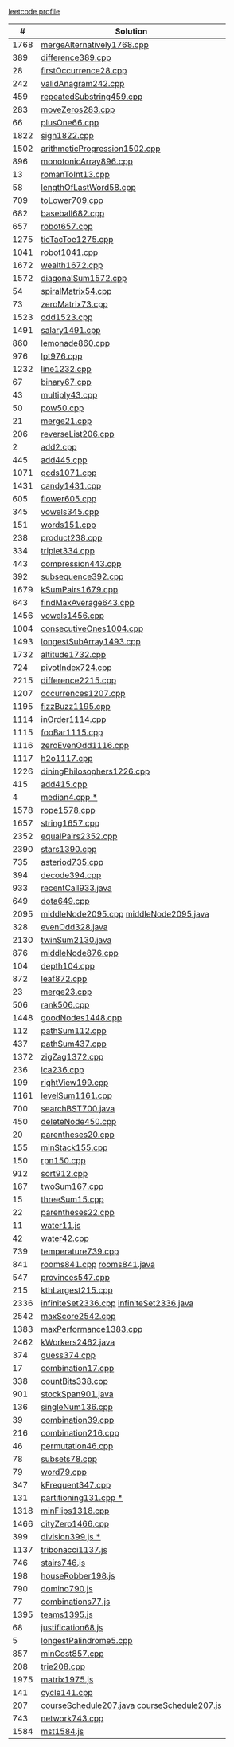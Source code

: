 [leetcode profile](https://leetcode.com/u/khufu1/)

| #    | Solution                                                                                      |
| ---- | --------------------------------------------------------------------------------------------- |
| 1768 | [mergeAlternatively1768.cpp](mergeAlternatively1768.cpp)                                      |
| 389  | [difference389.cpp](difference389.cpp)                                                        |
| 28   | [firstOccurrence28.cpp](firstOccurrence28.cpp)                                                |
| 242  | [validAnagram242.cpp](validAnagram242.cpp)                                                    |
| 459  | [repeatedSubstring459.cpp](repeatedSubstring459.cpp)                                          |
| 283  | [moveZeros283.cpp](moveZeros283.cpp)                                                          |
| 66   | [plusOne66.cpp](plusOne66.cpp)                                                                |
| 1822 | [sign1822.cpp](sign1822.cpp)                                                                  |
| 1502 | [arithmeticProgression1502.cpp](arithmeticProgression1502.cpp)                                |
| 896  | [monotonicArray896.cpp](monotonicArray896.cpp)                                                |
| 13   | [romanToInt13.cpp](romanToInt13.cpp)                                                          |
| 58   | [lengthOfLastWord58.cpp](lengthOfLastWord58.cpp)                                              |
| 709  | [toLower709.cpp](toLower709.cpp)                                                              |
| 682  | [baseball682.cpp](baseball682.cpp)                                                            |
| 657  | [robot657.cpp](robot657.cpp)                                                                  |
| 1275 | [ticTacToe1275.cpp](ticTacToe1275.cpp)                                                        |
| 1041 | [robot1041.cpp](robot1041.cpp)                                                                |
| 1672 | [wealth1672.cpp](wealth1672.cpp)                                                              |
| 1572 | [diagonalSum1572.cpp](diagonalSum1572.cpp)                                                    |
| 54   | [spiralMatrix54.cpp](spiralMatrix54.cpp)                                                      |
| 73   | [zeroMatrix73.cpp](zeroMatrix73.cpp)                                                          |
| 1523 | [odd1523.cpp](odd1523.cpp)                                                                    |
| 1491 | [salary1491.cpp](salary1491.cpp)                                                              |
| 860  | [lemonade860.cpp](lemonade860.cpp)                                                            |
| 976  | [lpt976.cpp](lpt976.cpp)                                                                      |
| 1232 | [line1232.cpp](line1232.cpp)                                                                  |
| 67   | [binary67.cpp](binary67.cpp)                                                                  |
| 43   | [multiply43.cpp](multiply43.cpp)                                                              |
| 50   | [pow50.cpp](pow50.cpp)                                                                        |
| 21   | [merge21.cpp](merge21.cpp)                                                                    |
| 206  | [reverseList206.cpp](reverseList206.cpp)                                                      |
| 2    | [add2.cpp](add2.cpp)                                                                          |
| 445  | [add445.cpp](add445.cpp)                                                                      |
| 1071 | [gcds1071.cpp](gcds1071.cpp)                                                                  |
| 1431 | [candy1431.cpp](candy1431.cpp)                                                                |
| 605  | [flower605.cpp](flower605.cpp)                                                                |
| 345  | [vowels345.cpp](vowels345.cpp)                                                                |
| 151  | [words151.cpp](words151.cpp)                                                                  |
| 238  | [product238.cpp](product238.cpp)                                                              |
| 334  | [triplet334.cpp](triplet334.cpp)                                                              |
| 443  | [compression443.cpp](compression443.cpp)                                                      |
| 392  | [subsequence392.cpp](subsequence392.cpp)                                                      |
| 1679 | [kSumPairs1679.cpp](kSumPairs1679.cpp)                                                        |
| 643  | [findMaxAverage643.cpp](findMaxAverage643.cpp)                                                |
| 1456 | [vowels1456.cpp](vowels1456.cpp)                                                              |
| 1004 | [consecutiveOnes1004.cpp](consecutiveOnes1004.cpp)                                            |
| 1493 | [longestSubArray1493.cpp](longestSubArray1493.cpp)                                            |
| 1732 | [altitude1732.cpp](altitude1732.cpp)                                                          |
| 724  | [pivotIndex724.cpp](pivotIndex724.cpp)                                                        |
| 2215 | [difference2215.cpp](difference2215.cpp)                                                      |
| 1207 | [occurrences1207.cpp](occurrences1207.cpp)                                                    |
| 1195 | [fizzBuzz1195.cpp](fizzBuzz1195.cpp)                                                          |
| 1114 | [inOrder1114.cpp](inOrder1114.cpp)                                                            |
| 1115 | [fooBar1115.cpp](fooBar1115.cpp)                                                              |
| 1116 | [zeroEvenOdd1116.cpp](zeroEvenOdd1116.cpp)                                                    |
| 1117 | [h2o1117.cpp](h2o1117.cpp)                                                                    |
| 1226 | [diningPhilosophers1226.cpp](diningPhilosophers1226.cpp)                                      |
| 415  | [add415.cpp](add415.cpp)                                                                      |
| 4    | [median4.cpp \*](median4.cpp)                                                                 |
| 1578 | [rope1578.cpp](rope1578.cpp)                                                                  |
| 1657 | [string1657.cpp](string1657.cpp)                                                              |
| 2352 | [equalPairs2352.cpp](equalPairs2352.cpp)                                                      |
| 2390 | [stars1390.cpp](stars1390.cpp)                                                                |
| 735  | [asteriod735.cpp](asteriod735.cpp)                                                            |
| 394  | [decode394.cpp](decode394.cpp)                                                                |
| 933  | [recentCall933.java](recentCall933.java)                                                      |
| 649  | [dota649.cpp](dota649.cpp)                                                                    |
| 2095 | [middleNode2095.cpp](middleNode2095.cpp) [middleNode2095.java](middleNode2095.java)           |
| 328  | [evenOdd328.java](evenOdd328.java)                                                            |
| 2130 | [twinSum2130.java](twinSum2130.java)                                                          |
| 876  | [middleNode876.cpp](middleNode876.cpp)                                                        |
| 104  | [depth104.cpp](depth104.cpp)                                                                  |
| 872  | [leaf872.cpp](leaf872.cpp)                                                                    |
| 23   | [merge23.cpp](merge23.cpp)                                                                    |
| 506  | [rank506.cpp](rank506.cpp)                                                                    |
| 1448 | [goodNodes1448.cpp](goodNodes1448.cpp)                                                        |
| 112  | [pathSum112.cpp](pathSum112.cpp)                                                              |
| 437  | [pathSum437.cpp](pathSum437.cpp)                                                              |
| 1372 | [zigZag1372.cpp](zigZag1372.cpp)                                                              |
| 236  | [lca236.cpp](lca236.cpp)                                                                      |
| 199  | [rightView199.cpp](rightView199.cpp)                                                          |
| 1161 | [levelSum1161.cpp](levelSum1161.cpp)                                                          |
| 700  | [searchBST700.java](searchBST700.java)                                                        |
| 450  | [deleteNode450.cpp](deleteNode450.cpp)                                                        |
| 20   | [parentheses20.cpp](parentheses20.cpp)                                                        |
| 155  | [minStack155.cpp](minStack155.cpp)                                                            |
| 150  | [rpn150.cpp](rpn150.cpp)                                                                      |
| 912  | [sort912.cpp](sort912.cpp)                                                                    |
| 167  | [twoSum167.cpp](twoSum167.cpp)                                                                |
| 15   | [threeSum15.cpp](threeSum15.cpp)                                                              |
| 22   | [parentheses22.cpp](parentheses22.cpp)                                                        |
| 11   | [water11.js](water11.js)                                                                      |
| 42   | [water42.cpp](water42.cpp)                                                                    |
| 739  | [temperature739.cpp](temperature739.cpp)                                                      |
| 841  | [rooms841.cpp](rooms841.cpp) [rooms841.java](rooms841.java)                                   |
| 547  | [provinces547.cpp](provinces547.cpp)                                                          |
| 215  | [kthLargest215.cpp](kthLargest215.cpp)                                                        |
| 2336 | [infiniteSet2336.cpp](infiniteSet2336.cpp) [infiniteSet2336.java](infiniteSet2336.java)       |
| 2542 | [maxScore2542.cpp](maxScore2542.cpp)                                                          |
| 1383 | [maxPerformance1383.cpp](maxPerformance1383.cpp)                                              |
| 2462 | [kWorkers2462.java](kWorkers2462.java)                                                        |
| 374  | [guess374.cpp](guess374.cpp)                                                                  |
| 17   | [combination17.cpp](combination17.cpp)                                                        |
| 338  | [countBits338.cpp](countBits338.cpp)                                                          |
| 901  | [stockSpan901.java](stockSpan901.java)                                                        |
| 136  | [singleNum136.cpp](singleNum136.cpp)                                                          |
| 39   | [combination39.cpp](combination39.cpp)                                                        |
| 216  | [combination216.cpp](combination216.cpp)                                                      |
| 46   | [permutation46.cpp](permutation46.cpp)                                                        |
| 78   | [subsets78.cpp](subsets78.cpp)                                                                |
| 79   | [word79.cpp](word79.cpp)                                                                      |
| 347  | [kFrequent347.cpp](kFrequent347.cpp)                                                          |
| 131  | [partitioning131.cpp \*](partitioning131.cpp)                                                 |
| 1318 | [minFlips1318.cpp](minFlips1318.cpp)                                                          |
| 1466 | [cityZero1466.cpp](cityZero1466.cpp)                                                          |
| 399  | [division399.js \*](division399.js)                                                           |
| 1137 | [tribonacci1137.js](tribonacci1137.js)                                                        |
| 746  | [stairs746.js](stairs746.js)                                                                  |
| 198  | [houseRobber198.js](houseRobber198.js)                                                        |
| 790  | [domino790.js](domino790.js)                                                                  |
| 77   | [combinations77.js](combinations77.js)                                                        |
| 1395 | [teams1395.js](teams1395.js)                                                                  |
| 68   | [justification68.js](justification68.js)                                                      |
| 5    | [longestPalindrome5.cpp](longestPalindrome5.cpp)                                              |
| 857  | [minCost857.cpp](minCost857.cpp)                                                              |
| 208  | [trie208.cpp](trie208.cpp)                                                                    |
| 1975 | [matrix1975.js](matrix1975.js)                                                                |
| 141  | [cycle141.cpp](cycle141.cpp)                                                                  |
| 207  | [courseSchedule207.java](courseSchedule207.java) [courseSchedule207.js](courseSchedule207.js) |
| 743  | [network743.cpp](network743.cpp)                                                              |
| 1584 | [mst1584.js](mst1584.js)                                                                      |
